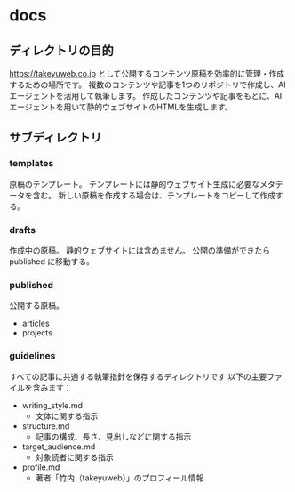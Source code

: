 # docs

## ディレクトリの目的
https://takeyuweb.co.jp として公開するコンテンツ原稿を効率的に管理・作成するための場所です。
複数のコンテンツや記事を1つのリポジトリで作成し、AIエージェントを活用して執筆します。
作成したコンテンツや記事をもとに、AIエージェントを用いて静的ウェブサイトのHTMLを生成します。

## サブディレクトリ
### templates
原稿のテンプレート。
テンプレートには静的ウェブサイト生成に必要なメタデータを含む。
新しい原稿を作成する場合は、テンプレートをコピーして作成する。

### drafts
作成中の原稿。
静的ウェブサイトには含めません。
公開の準備ができたら published に移動する。

### published
公開する原稿。

- articles
- projects

### guidelines
すべての記事に共通する執筆指針を保存するディレクトリです
以下の主要ファイルを含みます：

- writing_style.md
  - 文体に関する指示
- structure.md
  - 記事の構成、長さ、見出しなどに関する指示
- target_audience.md
  - 対象読者に関する指示
- profile.md
  - 著者「竹内（takeyuweb）」のプロフィール情報
